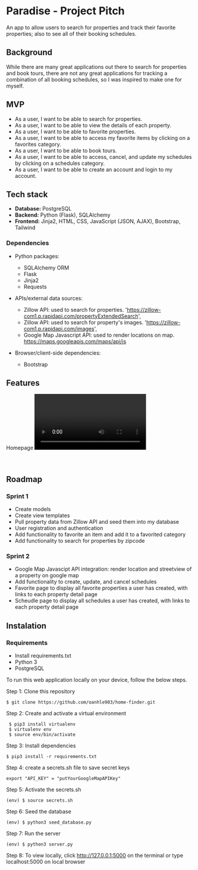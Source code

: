 # Paradise - Project Pitch

An app to allow users to search for properties and track their favorite properties; also to see all of their booking schedules.

## Background

While there are many great applications out there to search for properties and book tours, there are not any great applications for tracking a combination of all booking schedules, so I was inspired to make one for myself.

## MVP

- As a user, I want to be able to search for properties.
- As a user, I want to be able to view the details of each property.
- As a user, I want to be able to favorite properties.
- As a user, I want to be able to access my favorite items by clicking on a favorites category.
- As a user, I want to be able to book tours.
- As a user, I want to be able to access, cancel, and update my schedules by clicking on a schedules category.
- As a user, I want to be able to create an account and login to my account.

## Tech stack

- **Database:** PostgreSQL
- **Backend:** Python (Flask), SQLAlchemy
- **Frontend:** Jinja2, HTML, CSS, JavaScript (JSON, AJAX), Bootstrap, Tailwind

### Dependencies

- Python packages:
  - SQLAlchemy ORM
  - Flask
  - Jinja2
  - Requests
  
- APIs/external data sources:
  - Zillow API: used to search for properties. 'https://zillow-com1.p.rapidapi.com/propertyExtendedSearch', 
  - Zillow API: used to search for property's images. 'https://zillow-com1.p.rapidapi.com/images', 
  - Google Map Javascript API: used to render locations on map. https://maps.googleapis.com/maps/api/js

- Browser/client-side dependencies:
  - Bootstrap


## Features

Homepage
![Homepage](/static/images/readme_imgs/hompage_readme.mp4)
<br/><br/><br/>

## Roadmap

### Sprint 1

- Create models
- Create view templates
- Pull property data from Zillow API and seed them into my database
- User registration and authentication
- Add functionality to favorite an item and add it to a favorited category
- Add functionality to search for properties by zipcode

### Sprint 2

- Google Map Javascipt API integration: render location and streetview of a property on google map
- Add functionality to create, update, and cancel schedules
- Favorite page to display all favorite properties a user has created, with links to each property detail page
- Scheudle page to display all schedules a user has created, with links to each property detail page

## Instalation 

### Requirements

* Install requirements.txt
* Python 3
* PostgreSQL


To run this web application locally on your device, follow the below steps.

Step 1: Clone this repository
```
$ git clone https://github.com/oanhle903/home-finder.git
```
Step 2: Create and activate a virtual environment
```
 $ pip3 install virtualenv
 $ virtualenv env
 $ source env/bin/activate
 ```
Step 3: Install dependencies
 ```
 $ pip3 install -r requirements.txt
 ```
Step 4: create a secrets.sh file to save secret keys
 ```
 export "API_KEY" = "putYourGoogleMapAPIKey" 
 ```
Step 5: Activate the secrets.sh
 ```
 (env) $ source secrets.sh
 ```
Step 6: Seed the database
```
(env) $ python3 seed_database.py
```
Step 7: Run the server
```
(env) $ python3 server.py
```
Step 8: To view locally, click http://127.0.0.1:5000 on the terminal or type localhost:5000 on local browser
